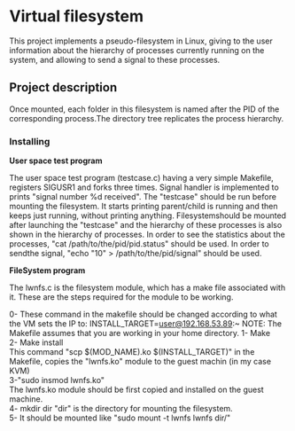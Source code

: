 # Virtual filesystem

This project implements a pseudo-filesystem in Linux, giving to the user information about
the hierarchy of processes currently running on the system, and allowing to send a signal to these processes.

## Project description

Once mounted, each folder in this filesystem is named after the PID of the corresponding process.The directory tree
replicates the process hierarchy.


### Installing
__User space test program__

The user space test program (testcase.c) having a very simple Makefile, registers SIGUSR1 and forks three times. Signal handler is implemented to prints "signal number %d received".
The "testcase" should be run before mounting the filesystem. It starts printing parent/child is running and then keeps just running, without printing anything. 
Filesystemshould be mounted after launching the "testcase" and the hierarchy of these processes is also shown in the hierarchy of processes.
In order to see the statistics about the processes, "cat /path/to/the/pid/pid.status" should be used.
In order to sendthe signal, "echo "10" > /path/to/the/pid/signal" should be used.

__FileSystem program__

The lwnfs.c is the filesystem module, which has a make file associated with it. 
These are the steps required for the module to be working.

0- These command in the makefile should be changed according to what the VM sets the IP to:
	INSTALL_TARGET=user@192.168.53.89:~
NOTE: The Makefile assumes that you are working in your home directory.
1- Make <br />
2- Make install <br />
This command "scp $(MOD_NAME).ko $(INSTALL_TARGET)" in the Makefile, copies the "lwnfs.ko" module to the guest machin (in my case KVM) <br />
3-"sudo insmod lwnfs.ko" <br />
The lwnfs.ko module should be first copied and installed on the guest machine. <br />
4- mkdir dir
"dir" is the directory for mounting the filesystem. <br />
5- It should be mounted like "sudo mount -t lwnfs lwnfs dir/"
